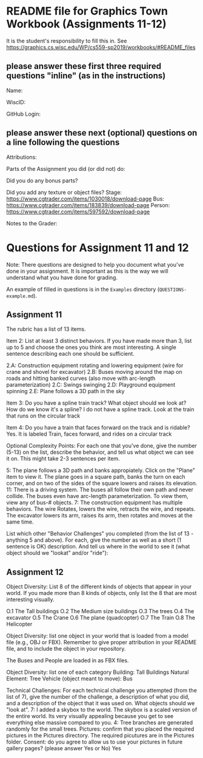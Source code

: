 # README file for Graphics Town Workbook (Assignments 11-12)

It is the student's responsibility to fill this in.
See <https://graphics.cs.wisc.edu/WP/cs559-sp2019/workbooks/#README_files>

## please answer these first three required questions "inline" (as in the instructions)

Name:

WiscID:

GitHub Login:

## please answer these next (optional) questions on a line following the questions

Attributions:

Parts of the Assignment you did (or did not) do:

Did you do any bonus parts?

Did you add any texture or object files?
Stage: https://www.cgtrader.com/items/1030018/download-page
Bus: https://www.cgtrader.com/items/183839/download-page
Person: https://www.cgtrader.com/items/597592/download-page


Notes to the Grader:

# Questions for Assignment 11 and 12

Note: There questions are designed to help you document what you've done in your assignment. It is important as this is the way we will understand what you have done for grading.

An example of filled in questions is in the `Examples` directory (`QUESTIONS-example.md`).

## Assignment 11

The rubric has a list of 13 items.

Item 2: List at least 3 distinct behaviors. If you have made more than 3, list up to 5 and choose the ones you think are most interesting. A single sentence describing each one should be sufficient.

2.A: Construction equipment rotating and lowering equipment (wire for crane and shovel for excavator)
2.B: Buses moving around the map on roads and hitting banked curves (also move with arc-length parameterization)
2.C: Swings swinging
2.D: Playground equipment spinning
2.E: Plane follows a 3D path in the sky

Item 3: Do you have a spline train track? What object should we look at? How do we know it's a spline?
I do not have a spline track. Look at the train that runs on the circular track

Item 4: Do you have a train that faces forward on the track and is ridable?
Yes. It is labeled Train, faces forward, and rides on a circular track

Optional Complexity Points: For each one that you've done, give the number (5-13) on the list, describe the behavior, and tell us what object we can see it on. This might take 2-3 sentences per item.

5: The plane follows a 3D path and banks appropiately. Click on the "Plane" item to view it. The plane goes in a square path, banks the turn on each corner, and on two of the sides of the square lowers and raises its elevation.
11: There is a driving system. The buses all follow their own path and never collide. The buses even have arc-length parameterization. To view them, view any of bus-# objects.
7: The construction equipment has multiple behaviors. The wire Rotates, lowers the wire, retracts the wire, and repeats. The excavator lowers its arm, raises its arm, then rotates and moves at the same time.

List which other "Behavior Challenges" you completed (from the list of 13 - anything 5 and above). For each, give the number as well as a short (1 sentence is OK) description. And tell us where in the world to see it (what object should we "lookat" and/or "ride"):


## Assignment 12

Object Diversity: List 8 of the different kinds of objects that appear in your world. If you made more than 8 kinds of objects, only list the 8 that are most interesting visually.

O.1 The Tall buildings
O.2 The Medium size buildings
O.3 The trees
O.4 The excavator
O.5 The Crane
O.6 The plane (quadcopter)
O.7 The Train
O.8 The Helicopter

Object Diversity: list one object in your world that is loaded from a model file (e.g., OBJ or FBX). Remember to give proper attribution in your README file, and to include the object in your repository.

The Buses and People are loaded in as FBX files.

Object Diversity: list one of each category
Building: Tall Buildings
Natural Element: Tree
Vehicle (object meant to move): Bus

Technical Challenges: For each technical challenge you attempted (from the list of 7), give the number of the challenge, a description of what you did, and a description of the object that it was used on. What objects should we "look at".
7: I added a skybox to the world. The skybox is a scaled version of the entire world. Its very visually appealing because you get to see everything else massive compared to you.
4: Tree branches are generated randomly for the small trees.
Pictures: confirm that you placed the required pictures in the Pictures directory.
The required picutures are in the Pictures folder.
Consent: do you agree to allow us to use your pictures in future gallery pages? (please answer Yes or No)
Yes